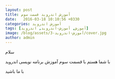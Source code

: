 ```yaml
---
layout: post
title: آموزش اندروید قسمت سوم
date:   2016-03-18 10:10:56 +0330
categories: آموزش اندروید
tags: [آموزش, آموزش-اندروید, اندروید]
image: /blog/assets/آموزش-اندروید-3/cover.jpg
author: admin
---
```


سلام

با شما هستم با قسمت سوم آموزش برنامه نویسی اندروید

با ما باشید